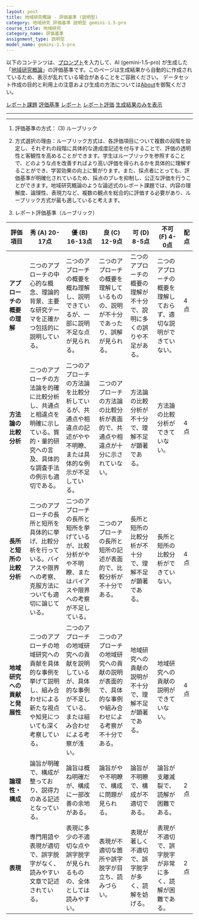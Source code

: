```yaml
---
layout: post
title: 地域研究概論 - 評価基準 (説明型)
category: 地域研究 評価基準 説明型 gemini-1.5-pro
course_title: 地域研究
category_name: 評価基準
assignment_type: 説明型
model_name: gemini-1.5-pro
---
```


以下のコンテンツは、[プロンプト](http://127.0.0.1:8000/generated/地域研究/gemini-1.5-pro/prompt_評価基準-説明型.md)を入力して、AI (gemini-1.5-pro) が生成した「[地域研究概論](/contents/地域研究/)」の評価基準です。このページは生成結果から自動的に作成されているため、表示が乱れている場合があることをご容赦ください。
データセット作成の目的と利用上の注意および生成の方法については[About](/About)を御覧ください。

[レポート課題](../レポート課題-説明型)
[評価基準](../評価基準-説明型)
[レポート](../レポート-説明型)
[レポート評価](../レポート評価-説明型)
[生成結果のみを表示](http://127.0.0.1:8000/generated/地域研究/gemini-1.5-pro/評価基準-説明型.md)
  

***
***
  
1. 評価基準の方式： (3) ルーブリック

2. 方式選択の理由：ルーブリック方式は、各評価項目について複数の段階を設定し、それぞれの段階に具体的な達成度記述を付与することで、評価の透明性と客観性を高めることができます。学生はルーブリックを参照することで、どのような点を改善すればより高い評価を得られるかを具体的に理解することができ、学習効果の向上に繋がります。また、採点者にとっても、評価基準が明確化されているため、採点のブレを抑制し、公正な評価を行うことができます。地域研究概論のような論述式のレポート課題では、内容の理解度、論理性、表現力など、複数の観点を総合的に評価する必要があり、ルーブリック方式が最も適していると考えます。

3. レポート評価基準（ルーブリック）

| 評価項目 | 秀 (A) 20-17点 | 優 (B) 16-13点 | 良 (C) 12-9点 | 可 (D) 8-5点 | 不可 (F) 4-0点 | 配点 |
|---|---|---|---|---|---|---|
| **アプローチの概要の理解** | 二つのアプローチの中心的な概念、理論的背景、主要な研究テーマを正確かつ包括的に説明している。 | 二つのアプローチの概要を概ね理解し、説明できているが、一部に説明不足な点が見られる。 | 二つのアプローチの概要を理解しているものの、説明が不十分であったり、誤解が見られる。 | 二つのアプローチの概要の理解が不十分で、説明に多くの誤りや不足がある。 | 二つのアプローチの概要を理解しておらず、適切な説明ができていない。 | 4点 |
| **方法論の比較分析** | 二つのアプローチの方法論を的確に比較分析し、共通点と相違点を明確に示している。質的・量的研究への言及、具体的な調査手法の例示も適切である。 | 二つのアプローチの方法論を比較分析しているが、共通点や相違点の記述がやや不明瞭、または具体的な例示が不足している。 | 二つのアプローチの方法論の比較分析が表面的で、共通点や相違点が十分に示されていない。 | 方法論の比較分析が不十分で、理解不足が顕著である。 | 方法論の比較分析ができていない。 | 4点 |
| **長所と短所の比較分析** | 二つのアプローチの長所と短所を具体的に挙げ、比較分析を行っている。バイアスや限界への考察、克服方法についても適切に論じている。 | 二つのアプローチの長所と短所を挙げているが、比較分析がやや不明瞭、またはバイアスや限界への考察が不足している。 | 二つのアプローチの長所と短所の記述が表面的で、比較分析が不十分である。 | 長所と短所の比較分析が不十分で、理解不足が顕著である。 | 長所と短所の比較分析ができていない。 | 4点 |
| **地域研究への貢献と発展性** | 二つのアプローチの地域研究への貢献を具体的な事例を挙げて説明し、組み合わせによる新たな視点や知見についても深く考察している。 | 二つのアプローチの地域研究への貢献を説明しているが、具体的な事例が不足している、または組み合わせによる考察が浅い。 | 二つのアプローチの地域研究への貢献の説明が表面的で、具体的な事例や組み合わせによる考察が不十分である。 | 地域研究への貢献の説明が不十分で、理解不足が顕著である。 | 地域研究への貢献の説明ができていない。 | 4点 |
| **論理性・構成** | 論旨が明確で、構成が整っており、説得力のある記述となっている。 | 論旨は概ね明確だが、構成に一部改善の余地がある。 | 論旨がやや不明瞭で、構成に問題が見られる。 | 論旨が不明瞭で、構成が不適切である。 | 論旨が支離滅裂で、読解が困難である。 | 2点 |
| **表現** | 専門用語や表現が適切で、誤字脱字がなく、読みやすい文章で記述されている。 | 表現に多少の不適切な点や誤字脱字が見られるものの、全体としては読みやすい。 | 表現が不適切な箇所や誤字脱字が目立ち、読みづらい。 | 表現が著しく不適切で、誤字脱字が多く、読解を妨げる。 | 表現が不適切で、誤字脱字が非常に多く、読解が困難である。 | 2点 |
